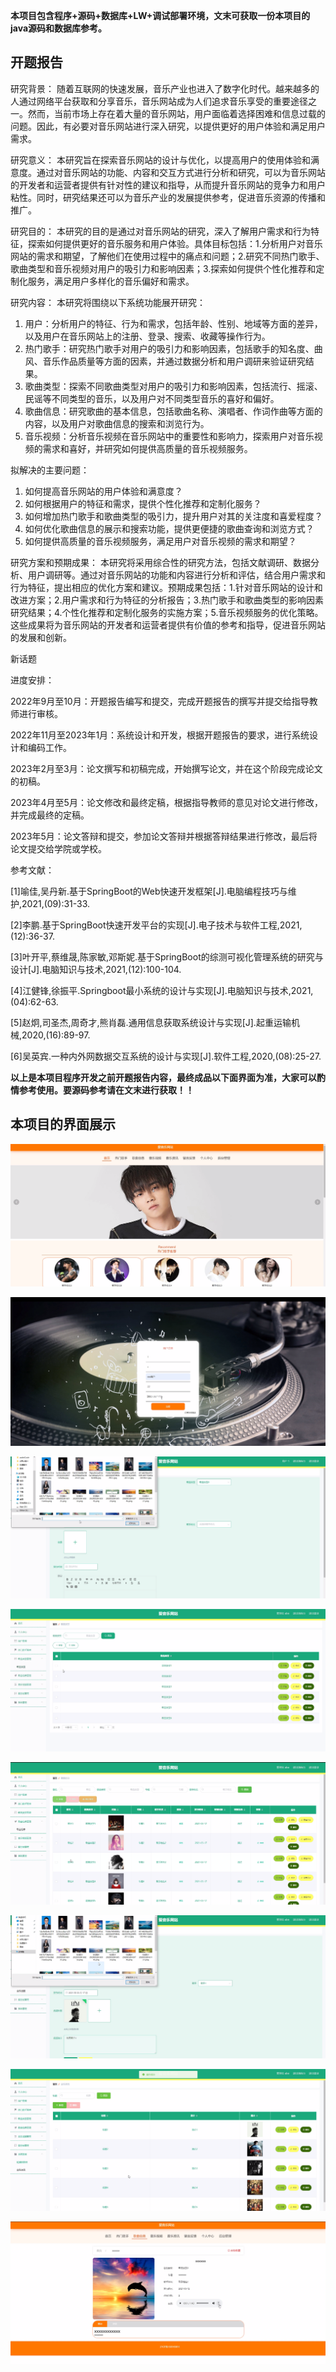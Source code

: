 ****本项目包含程序+源码+数据库+LW+调试部署环境，文末可获取一份本项目的java源码和数据库参考。****

## ******开题报告******

研究背景：
随着互联网的快速发展，音乐产业也进入了数字化时代。越来越多的人通过网络平台获取和分享音乐，音乐网站成为人们追求音乐享受的重要途径之一。然而，当前市场上存在着大量的音乐网站，用户面临着选择困难和信息过载的问题。因此，有必要对音乐网站进行深入研究，以提供更好的用户体验和满足用户需求。

研究意义：
本研究旨在探索音乐网站的设计与优化，以提高用户的使用体验和满意度。通过对音乐网站的功能、内容和交互方式进行分析和研究，可以为音乐网站的开发者和运营者提供有针对性的建议和指导，从而提升音乐网站的竞争力和用户粘性。同时，研究结果还可以为音乐产业的发展提供参考，促进音乐资源的传播和推广。

研究目的：
本研究的目的是通过对音乐网站的研究，深入了解用户需求和行为特征，探索如何提供更好的音乐服务和用户体验。具体目标包括：1.分析用户对音乐网站的需求和期望，了解他们在使用过程中的痛点和问题；2.研究不同热门歌手、歌曲类型和音乐视频对用户的吸引力和影响因素；3.探索如何提供个性化推荐和定制化服务，满足用户多样化的音乐偏好和需求。

研究内容： 本研究将围绕以下系统功能展开研究：

  1. 用户：分析用户的特征、行为和需求，包括年龄、性别、地域等方面的差异，以及用户在音乐网站上的注册、登录、搜索、收藏等操作行为。
  2. 热门歌手：研究热门歌手对用户的吸引力和影响因素，包括歌手的知名度、曲风、音乐作品质量等方面的因素，并通过数据分析和用户调研来验证研究结果。
  3. 歌曲类型：探索不同歌曲类型对用户的吸引力和影响因素，包括流行、摇滚、民谣等不同类型的音乐，以及用户对不同类型音乐的喜好和偏好。
  4. 歌曲信息：研究歌曲的基本信息，包括歌曲名称、演唱者、作词作曲等方面的内容，以及用户对歌曲信息的搜索和浏览行为。
  5. 音乐视频：分析音乐视频在音乐网站中的重要性和影响力，探索用户对音乐视频的需求和喜好，并研究如何提供高质量的音乐视频服务。

拟解决的主要问题：

  1. 如何提高音乐网站的用户体验和满意度？
  2. 如何根据用户的特征和需求，提供个性化推荐和定制化服务？
  3. 如何增加热门歌手和歌曲类型的吸引力，提升用户对其的关注度和喜爱程度？
  4. 如何优化歌曲信息的展示和搜索功能，提供更便捷的歌曲查询和浏览方式？
  5. 如何提供高质量的音乐视频服务，满足用户对音乐视频的需求和期望？

研究方案和预期成果：
本研究将采用综合性的研究方法，包括文献调研、数据分析、用户调研等。通过对音乐网站的功能和内容进行分析和评估，结合用户需求和行为特征，提出相应的优化方案和建议。预期成果包括：1.针对音乐网站的设计和改进方案；2.用户需求和行为特征的分析报告；3.热门歌手和歌曲类型的影响因素研究结果；4.个性化推荐和定制化服务的实施方案；5.音乐视频服务的优化策略。这些成果将为音乐网站的开发者和运营者提供有价值的参考和指导，促进音乐网站的发展和创新。

新话题

进度安排：

2022年9月至10月：开题报告编写和提交，完成开题报告的撰写并提交给指导教师进行审核。

2022年11月至2023年1月：系统设计和开发，根据开题报告的要求，进行系统设计和编码工作。

2023年2月至3月：论文撰写和初稿完成，开始撰写论文，并在这个阶段完成论文的初稿。

2023年4月至5月：论文修改和最终定稿，根据指导教师的意见对论文进行修改，并完成最终的定稿。

2023年5月：论文答辩和提交，参加论文答辩并根据答辩结果进行修改，最后将论文提交给学院或学校。

参考文献：

[1]喻佳,吴丹新.基于SpringBoot的Web快速开发框架[J].电脑编程技巧与维护,2021,(09):31-33.

[2]李鹏.基于SpringBoot快速开发平台的实现[J].电子技术与软件工程,2021,(12):36-37.

[3]叶开平,蔡维晟,陈家敏,邓斯妮.基于SpringBoot的综测可视化管理系统的研究与设计[J].电脑知识与技术,2021,(12):100-104.

[4]江健锋,徐振平.Springboot最小系统的设计与实现[J].电脑知识与技术,2021,(04):62-63.

[5]赵炯,司圣杰,周奇才,熊肖磊.通用信息获取系统设计与实现[J].起重运输机械,2020,(16):89-97.

[6]吴英宾.一种内外网数据交互系统的设计与实现[J].软件工程,2020,(08):25-27.

****以上是本项目程序开发之前开题报告内容，最终成品以下面界面为准，大家可以酌情参考使用。要源码参考请在文末进行获取！！****

## ******本项目的界面展示******

![](./res/2304d11a8c9f43528978bbd28681a226.png)

![](./res/7668aa689ad247a785a8369493d4ec57.png)

![](./res/e03b032761ee44d8aad6eacc5545ba95.png)

![](./res/81e0e5fc563246048222d8479622a8e9.png)

![](./res/ef9e92976e614d61987cdab13d197e4a.png)

![](./res/8de8f8d396b14acea68d4963604983a3.png)

![](./res/1764b8a20c634063adef02fc5204588a.png)

![](./res/ad810dc544274139895a6f721a685304.png)


